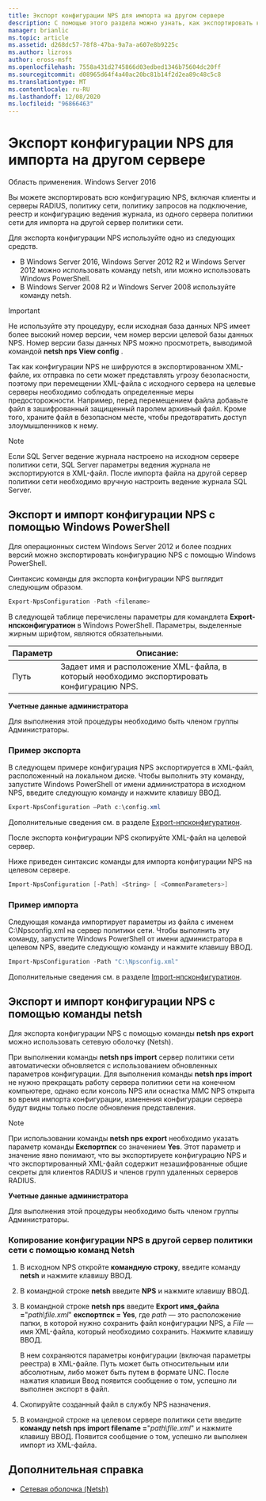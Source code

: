 ```yaml
---
title: Экспорт конфигурации NPS для импорта на другом сервере
description: С помощью этого раздела можно узнать, как экспортировать конфигурацию сервера политики сети в Windows Server 2016.
manager: brianlic
ms.topic: article
ms.assetid: d268dc57-78f8-47ba-9a7a-a607e8b9225c
ms.author: lizross
author: eross-msft
ms.openlocfilehash: 7558a431d2745866d03edbed1346b75604dc20ff
ms.sourcegitcommit: d08965d64f4a40ac20bc81b14f2d2ea89c48c5c8
ms.translationtype: MT
ms.contentlocale: ru-RU
ms.lasthandoff: 12/08/2020
ms.locfileid: "96866463"
---
```

# <a name="export-an-nps-configuration-for-import-on-another-server"></a>Экспорт конфигурации NPS для импорта на другом сервере

Область применения. Windows Server 2016

Вы можете экспортировать всю конфигурацию NPS, включая клиенты и серверы RADIUS, политику сети, политику запросов на подключение, реестр и конфигурацию ведения журнала, из одного сервера политики сети для импорта на другой сервер политики сети.

Для экспорта конфигурации NPS используйте одно из следующих средств.

- В Windows Server 2016, Windows Server 2012 R2 и Windows Server 2012 можно использовать команду netsh, или можно использовать Windows PowerShell.
- В Windows Server 2008 R2 и Windows Server 2008 используйте команду netsh.

> [!IMPORTANT]
> Не используйте эту процедуру, если исходная база данных NPS имеет более высокий номер версии, чем номер версии целевой базы данных NPS. Номер версии базы данных NPS можно просмотреть, выводимой командой **netsh nps View config** .

Так как конфигурации NPS не шифруются в экспортированном XML-файле, их отправка по сети может представлять угрозу безопасности, поэтому при перемещении XML-файла с исходного сервера на целевые серверы необходимо соблюдать определенные меры предосторожности. Например, перед перемещением файла добавьте файл в зашифрованный защищенный паролем архивный файл. Кроме того, храните файл в безопасном месте, чтобы предотвратить доступ злоумышленников к нему.

> [!NOTE]
> Если SQL Server ведение журнала настроено на исходном сервере политики сети, SQL Server параметры ведения журнала не экспортируются в XML-файл. После импорта файла на другой сервер политики сети необходимо вручную настроить ведение журнала SQL Server.

## <a name="export-and-import-the-nps-configuration-by-using-windows-powershell"></a>Экспорт и импорт конфигурации NPS с помощью Windows PowerShell

Для операционных систем Windows Server 2012 и более поздних версий можно экспортировать конфигурацию NPS с помощью Windows PowerShell.

Синтаксис команды для экспорта конфигурации NPS выглядит следующим образом.

```powershell
Export-NpsConfiguration -Path <filename>
```

В следующей таблице перечислены параметры для командлета **Export-нпсконфигуратион** в Windows PowerShell. Параметры, выделенные жирным шрифтом, являются обязательными.

|Параметр|Описание:|
|---------|-----------|
|Путь|Задает имя и расположение XML-файла, в который необходимо экспортировать конфигурацию NPS.|

**Учетные данные администратора**

Для выполнения этой процедуры необходимо быть членом группы Администраторы.

### <a name="export-example"></a>Пример экспорта

В следующем примере конфигурация NPS экспортируется в XML-файл, расположенный на локальном диске. Чтобы выполнить эту команду, запустите Windows PowerShell от имени администратора в исходном NPS, введите следующую команду и нажмите клавишу ВВОД.

```powershell
Export-NpsConfiguration –Path c:\config.xml
```

Дополнительные сведения см. в разделе [Export-нпсконфигуратион](/powershell/module/nps/export-npsconfiguration).

После экспорта конфигурации NPS скопируйте XML-файл на целевой сервер.

Ниже приведен синтаксис команды для импорта конфигурации NPS на целевом сервере.

```powershell
Import-NpsConfiguration [-Path] <String> [ <CommonParameters>]
```

### <a name="import-example"></a>Пример импорта

Следующая команда импортирует параметры из файла с именем C:\Npsconfig.xml на сервер политики сети. Чтобы выполнить эту команду, запустите Windows PowerShell от имени администратора в целевом NPS, введите следующую команду и нажмите клавишу ВВОД.

```powershell
Import-NpsConfiguration -Path "C:\Npsconfig.xml"
```

Дополнительные сведения см. в разделе [Import-нпсконфигуратион](/powershell/module/nps/import-npsconfiguration).

## <a name="export-and-import-the-nps-configuration-by-using-netsh"></a>Экспорт и импорт конфигурации NPS с помощью команды netsh

Для экспорта конфигурации NPS с помощью команды **netsh nps export** можно использовать сетевую оболочку (Netsh).

При выполнении команды **netsh nps import** сервер политики сети автоматически обновляется с использованием обновленных параметров конфигурации. Для выполнения команды **netsh nps import** не нужно прекращать работу сервера политики сети на конечном компьютере, однако если консоль NPS или оснастка MMC NPS открыта во время импорта конфигурации, изменения конфигурации сервера будут видны только после обновления представления.

> [!NOTE]
> При использовании команды **netsh nps export** необходимо указать параметр команды **Експортпск** со значением **Yes**. Этот параметр и значение явно понимают, что вы экспортируете конфигурацию NPS и что экспортированный XML-файл содержит незашифрованные общие секреты для клиентов RADIUS и членов групп удаленных серверов RADIUS.

**Учетные данные администратора**

Для выполнения этой процедуры необходимо быть членом группы Администраторы.

### <a name="to-copy-an-nps-configuration-to-another-nps-using-netsh-commands"></a>Копирование конфигурации NPS в другой сервер политики сети с помощью команд Netsh

1. В исходном NPS откройте **командную строку**, введите команду **netsh** и нажмите клавишу ВВОД.

2. В командной строке **netsh** введите **NPS** и нажмите клавишу ВВОД.

3. В командной строке **netsh nps** введите **Export имя_файла =**"*path\file.xml*" **експортпск = Yes**, где *path* — это расположение папки, в которой нужно сохранить файл конфигурации NPS, а *File* — имя XML-файла, который необходимо сохранить. Нажмите клавишу ВВОД.

    В нем сохраняются параметры конфигурации (включая параметры реестра) в XML-файле. Путь может быть относительным или абсолютным, либо может быть путем в формате UNC. После нажатия клавиши Ввод появится сообщение о том, успешно ли выполнен экспорт в файл.

4. Скопируйте созданный файл в службу NPS назначения.

5. В командной строке на целевом сервере политики сети введите **команду netsh nps import filename =**"*path\file.xml*" и нажмите клавишу ВВОД. Появится сообщение о том, успешно ли выполнен импорт из XML-файла.

## <a name="additional-references"></a>Дополнительная справка

- [Сетевая оболочка (Netsh)](../netsh/netsh.md)

